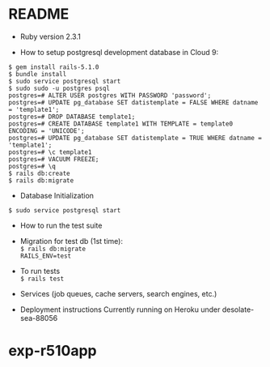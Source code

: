 # README

* Ruby version 2.3.1

* How to setup postgresql development database in Cloud 9:
<pre><code>$ gem install rails-5.1.0
$ bundle install
$ sudo service postgresql start
$ sudo sudo -u postgres psql
postgres=# ALTER USER postgres WITH PASSWORD 'password';
postgres=# UPDATE pg_database SET datistemplate = FALSE WHERE datname = 'template1';
postgres=# DROP DATABASE template1;
postgres=# CREATE DATABASE template1 WITH TEMPLATE = template0 ENCODING = 'UNICODE';
postgres=# UPDATE pg_database SET datistemplate = TRUE WHERE datname = 'template1';
postgres=# \c template1
postgres=# VACUUM FREEZE;
postgres=# \q
$ rails db:create
$ rails db:migrate</code></pre>

* Database Initialization <br>

<code>$ sudo service postgresql start</code>

* How to run the test suite <br>
* Migration for test db (1st time): <br>
<code>$ rails db:migrate RAILS_ENV=test</code>
* To run tests <br>
<code>$ rails test</code>

* Services (job queues, cache servers, search engines, etc.)

* Deployment instructions
Currently running on Heroku under desolate-sea-88056


# exp-r510app
